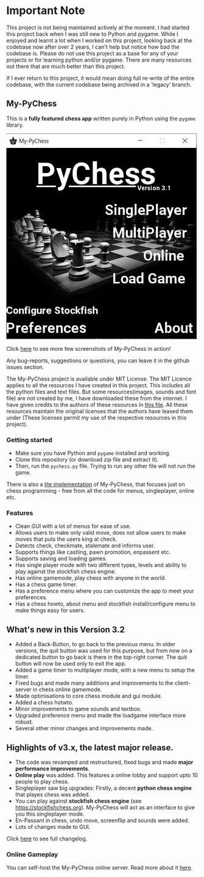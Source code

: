 # Important Note

This project is not being maintained actively at the moment. I had started this
project back when I was still new to Python and pygame. While I enjoyed and
learnt a lot when I worked on this project, looking back at the codebase now
after over 2 years, I can't help but notice how bad the codebase is.
Please do not use this project as a base for any of your projects or for learning
python and/or pygame. There are many resources out there that are much better
than this project.

If I ever return to this project, it would mean doing full re-write of the
entire codebase, with the current codebase being archived in a 'legacy' branch.

## My-PyChess

This is a **fully featured chess app** written purely in Python using the
`pygame` library.

![main image](screenshots/main.jpg)

Click [here](screenshots/screenshots.md) to see more few screenshots of My-PyChess in action!

Any bug-reports, suggestions or questions, you can leave it in the github issues section.

The My-PyChess project is available under MIT License. The MIT Licence applies to all the resources I have created in this project. This includes all the python files and text files. But some resources(images, sounds and font file) are not created by me, I have downloaded these from the internet. I have given credits to the authors of these resources in [this file](res/CREDITS.txt). All these resources maintain the original licenses that the authors have leased them under (These licenses permit my use of the respective resources in this project).

### Getting started

- Make sure you have Python and `pygame` installed and working.
- Clone this repository (or download zip file and extract it).
- Then, run the `pychess.py` file. Trying to run any other file will not run the game.

There is also a [lite implementation](https://github.com/ankith26/My-PyChess-lite/) of My-PyChess, that focuses just on chess programming - free from all the code for menus, singleplayer, online etc.

### Features

- Clean GUI with a lot of menus for ease of use.
- Allows users to make only valid move, does not allow users to make moves that puts the users king at check.
- Detects check, checkmate, stalemate and informs user.
- Supports things like castling, pawn promotion, enpassent etc.
- Supports saving and loading games.
- Has single player mode with two different types, levels and ability to play against the stockfish chess engine.
- Has online gamemode, play chess with anyone in the world.
- Has a chess game timer.
- Has a preference menu where you can customize the app to meet your preferences.
- Has a chess howto, about menu and stockfish install/configure menu to make things easy for users.

## What's new in this Version 3.2
- Added a Back-Button, to go back to the previous menu. In older versions, the quit button was used for this purpose, but from now on a dedicated button to go back is there in the top-right corner. The quit button will now be used only to exit the app.
- Added a game timer to multiplayer mode, with a new menu to setup the timer.
- Fixed bugs and made many additions and improvements to the client-server in chess online gamemode.
- Made optimisations to core chess module and gui module.
- Added a chess hotwto.
- Minor improvements to game sounds and textbox.
- Upgraded preference menu and made the loadgame interface more robust.
- Several other minor changes and improvements made.

## Highlights of v3.x, the latest major release.
- The code was revamped and restructured, fixed bugs and made **major performance improvements**.
- **Online play** was added. This features a online lobby and support upto 10 people to play chess.
- Singleplayer saw big upgrades: Firstly, a decent **python chess engine** that playes chess was added.
- You can play against **stockfish chess engine** (see https://stockfishchess.org). My-PyChess will act as an interface to give you this singleplayer mode.
- En-Passant in chess, undo move, screenflip and sounds were added.
- Lots of changes made to GUI.

Click [here](CHANGELOG.md) to see full changelog.

### Online Gameplay

You can self-host the My-PyChess online server. Read more about it [here](onlinehowto.txt).

